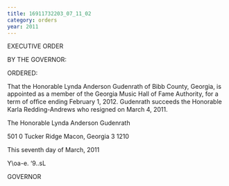 ```yaml
---
title: 16911732203_07_11_02
category: orders
year: 2011
---
```

 

EXECUTIVE ORDER

BY THE GOVERNOR:

ORDERED:

That the Honorable Lynda Anderson Gudenrath of Bibb County,
Georgia, is appointed as a member of the Georgia Music Hall of
Fame Authority, for a term of ofﬁce ending February 1, 2012.
Gudenrath succeeds the Honorable Karla Redding-Andrews who
resigned on March 4, 2011.

The Honorable Lynda Anderson Gudenrath

501 0 Tucker Ridge
Macon, Georgia 3 1210

This seventh day of March, 2011

Y\oa-e. ‘9..sL

GOVERNOR

